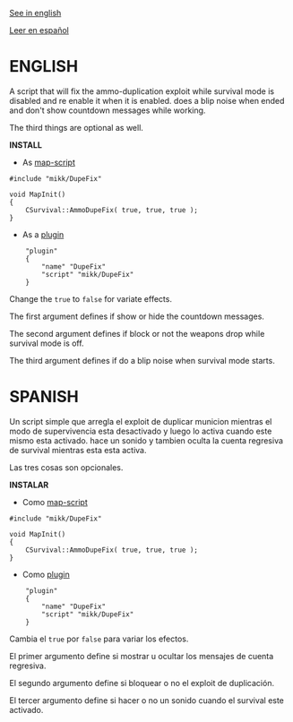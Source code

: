 [See in english](#english)

[Leer en español](#spanish)

# ENGLISH

A script that will fix the ammo-duplication exploit while survival mode is disabled and re enable it when it is enabled. does a blip noise when ended and don't show countdown messages while working.

The third things are optional as well.

**INSTALL**

- As [map-script](https://github.com/Mikk155/Sven-Co-op/blob/main/scripts/maps/mikk/DupeFix.as)
```angelscript
#include "mikk/DupeFix"

void MapInit()
{
	CSurvival::AmmoDupeFix( true, true, true );
}
```
- As a [plugin](https://github.com/Mikk155/Sven-Co-op/blob/main/scripts/plugins/mikk/DupeFix.as)
```angelscript
	"plugin"
	{
		"name" "DupeFix"
		"script" "mikk/DupeFix"
	}
```
Change the ``true`` to ``false`` for variate effects.

The first argument defines if show or hide the countdown messages.

The second argument defines if block or not the weapons drop while survival mode is off.

The third argument defines if do a blip noise when survival mode starts.

# SPANISH

Un script simple que arregla el exploit de duplicar municion mientras el modo de supervivencia esta desactivado y luego lo activa cuando este mismo esta activado. hace un sonido y tambien oculta la cuenta regresiva de survival mientras esta esta activa.

Las tres cosas son opcionales.

**INSTALAR**
- Como [map-script](https://github.com/Mikk155/Sven-Co-op/blob/main/scripts/maps/mikk/DupeFix.as)
```angelscript
#include "mikk/DupeFix"

void MapInit()
{
	CSurvival::AmmoDupeFix( true, true, true );
}
```
- Como [plugin](https://github.com/Mikk155/Sven-Co-op/blob/main/scripts/plugins/mikk/DupeFix.as)
```angelscript
	"plugin"
	{
		"name" "DupeFix"
		"script" "mikk/DupeFix"
	}
```
Cambia el ``true`` por ``false`` para variar los efectos.

El primer argumento define si mostrar u ocultar los mensajes de cuenta regresiva.

El segundo argumento define si bloquear o no el exploit de duplicación.

El tercer argumento define si hacer o no un sonido cuando el survival este activado.
